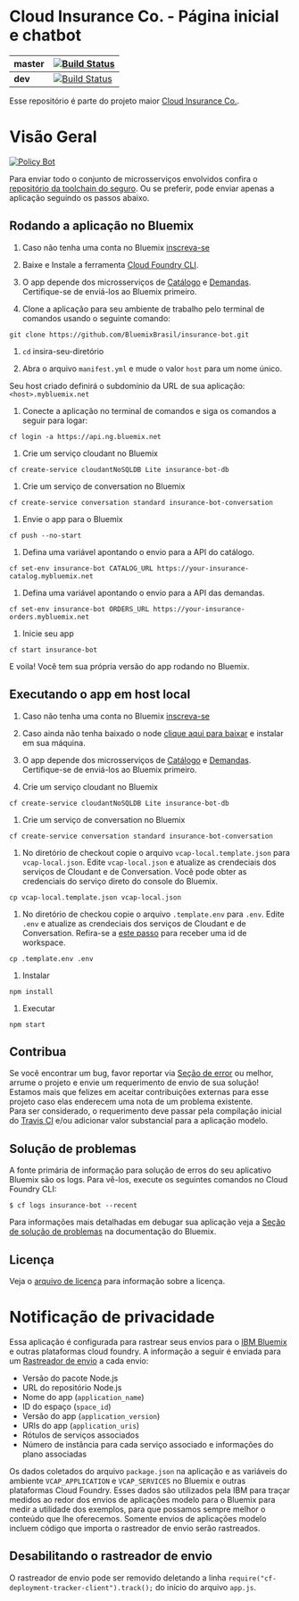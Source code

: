 # Cloud Insurance Co. - Página inicial e chatbot

| **master** | [![Build Status](https://travis-ci.org/IBM-Bluemix/insurance-bot.svg?branch=master)](https://travis-ci.org/IBM-Bluemix/insurance-bot) |
| ----- | ----- |
| **dev** | [![Build Status](https://travis-ci.org/IBM-Bluemix/insurance-bot.svg?branch=dev)](https://travis-ci.org/IBM-Bluemix/insurance-bot) |

Esse repositório é parte do projeto maior [Cloud Insurance Co.](https://github.com/BluemixBrasil/cloudco-insurance).

# Visão Geral

[![Policy Bot](./design/video-cap.png)](https://vimeo.com/165460548 "Policy Bot Concept - Click to Watch!")

Para enviar todo o conjunto de microsserviços envolvidos confira o [repositório da toolchain do seguro][toolchain_url].
Ou se preferir, pode enviar apenas a aplicação seguindo os passos abaixo.

## Rodando a aplicação no Bluemix

1. Caso não tenha uma conta no Bluemix [inscreva-se][bluemix_reg_url]

1. Baixe e Instale a ferramenta [Cloud Foundry CLI][cloud_foundry_url].

1. O app depende dos microsserviços de [Catálogo](https://github.com/BluemixBrasil/insurance-catalog) e [Demandas](https://github.com/BluemixBrasil/insurance-orders). Certifique-se de enviá-los ao Bluemix primeiro.

1. Clone a aplicação para seu ambiente de trabalho pelo terminal de comandos usando o seguinte comando:

  ```
  git clone https://github.com/BluemixBrasil/insurance-bot.git
  ```

1. `cd` insira-seu-diretório

1. Abra o arquivo `manifest.yml` e mude o valor `host` para um nome único.

  Seu host criado definirá o subdomínio da URL de sua aplicação:  `<host>.mybluemix.net`

1. Conecte a aplicação no terminal de comandos e siga os comandos a seguir para logar:

  ```
  cf login -a https://api.ng.bluemix.net
  ```

1. Crie um serviço cloudant no Bluemix

  ```
  cf create-service cloudantNoSQLDB Lite insurance-bot-db
  ```

1. Crie um serviço de conversation no Bluemix

  ```
  cf create-service conversation standard insurance-bot-conversation
  ```

1. Envie o app para o Bluemix

  ```
  cf push --no-start
  ```

1. Defina uma variável apontando o envio para a API do catálogo.

  ```
  cf set-env insurance-bot CATALOG_URL https://your-insurance-catalog.mybluemix.net
  ```

1. Defina uma variável apontando o envio para a API das demandas.

  ```
  cf set-env insurance-bot ORDERS_URL https://your-insurance-orders.mybluemix.net
  ```

1. Inicie seu app

  ```
  cf start insurance-bot
  ```

E voila! Você tem sua própria versão do app rodando no Bluemix.

## Executando o app em host local

1. Caso não tenha uma conta no Bluemix [inscreva-se][bluemix_reg_url]

1. Caso ainda não tenha baixado o node [clique aqui para baixar][download_node_url] e instalar em sua máquina.

1. O app depende dos microsserviços de [Catálogo](https://github.com/BluemixBrasil/insurance-catalog) e [Demandas](https://github.com/BluemixBrasil/insurance-orders). Certifique-se de enviá-los ao Bluemix primeiro.

1. Crie um serviço cloudant no Bluemix

  ```
  cf create-service cloudantNoSQLDB Lite insurance-bot-db
  ```

1. Crie um serviço de conversation no Bluemix

  ```
  cf create-service conversation standard insurance-bot-conversation
  ```

1. No diretório de checkout copie o arquivo ```vcap-local.template.json``` para ```vcap-local.json```. Edite ```vcap-local.json``` e atualize as crendeciais dos serviços de Cloudant e de Conversation. Você pode obter as credenciais do serviço direto do console do Bluemix.

  ```
  cp vcap-local.template.json vcap-local.json
  ```

1. No diretório de checkou copie o arquivo ```.template.env``` para ```.env```. Edite ```.env``` e atualize as crendeciais dos serviços de Cloudant e de Conversation. Refira-se a [este passo](#importWorkspace) para receber uma id de workspace.

  ```
  cp .template.env .env
  ```

1. Instalar

  ```
  npm install
  ```

1. Executar

  ```
  npm start
  ```

## Contribua

Se você encontrar um bug, favor reportar via [Seção de error][issues_url] ou melhor, arrume o projeto e envie um requerimento de envio de sua solução! Estamos mais que felizes em aceitar contribuições externas para esse projeto caso elas enderecem uma nota de um problema existente.  
Para ser considerado, o requerimento deve passar pela compilação inicial do [Travis CI][travis_url] e/ou adicionar valor substancial para a aplicação modelo.

## Solução de problemas

A fonte primária de informação para solução de erros do seu aplicativo Bluemix são os logs. Para vê-los, execute os seguintes comandos no Cloud Foundry CLI:

  ```
  $ cf logs insurance-bot --recent
  ```

Para informações mais detalhadas em debugar sua aplicação veja a [Seção de solução de problemas](https://www.ng.bluemix.net/docs/troubleshoot/tr.html) na documentação do Bluemix.

## Licença

Veja o [arquivo de licença](License.txt) para informação sobre a licença.

# Notificação de privacidade

Essa aplicação é configurada para rastrear seus envios para o [IBM Bluemix](http://www.ibm.com/cloud-computing/bluemix/) e outras plataformas cloud foundry. A informação a seguir é enviada para um [Rastreador de envio](https://github.com/IBM-Bluemix/cf-deployment-tracker-service) a cada envio:

* Versão do pacote Node.js
* URL do repositório Node.js
* Nome do app (`application_name`)
* ID do espaço (`space_id`)
* Versão do app (`application_version`)
* URIs do app (`application_uris`)
* Rótulos de serviços associados
* Número de instância para cada serviço associado e informações do plano associadas

Os dados coletados do arquivo `package.json` na aplicação e as variáveis do ambiente `VCAP_APPLICATION` e `VCAP_SERVICES` no Bluemix e outras plataformas Cloud Foundry. Esses dados são utilizados pela IBM para traçar medidos ao redor dos envios de aplicações modelo para o Bluemix para medir a utilidade dos exemplos, para que possamos sempre melhor o conteúdo que lhe oferecemos. Somente envios de aplicações modelo incluem código que importa o rastreador de envio serão rastreados.

## Desabilitando o rastreador de envio

O rastreador de envio pode ser removido deletando a linha `require("cf-deployment-tracker-client").track();` do início do arquivo `app.js`.

[toolchain_url]: https://github.com/BluemixBrasil/insurance-toolchain
[bluemix_reg_url]: http://ibm.biz/insurance-store-registration
[cloud_foundry_url]: https://github.com/cloudfoundry/cli
[download_node_url]: https://nodejs.org/download/
[issues_url]: https://github.com/BluemixBrasil/insurance-bot/issues
[travis_url]: https://travis-ci.org/
